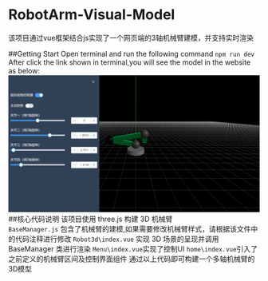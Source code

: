 # RobotArm-Visual-Model

该项目通过vue框架结合js实现了一个网页端的3轴机械臂建模，并支持实时渲染

##Getting Start
Open terminal and run the following command
`npm run dev`
After click the link shown in terminal,you will see the model in the website as below:
![](/doc-img/display-result.png)
##核心代码说明
该项目使用 three.js 构建 3D 机械臂  
`BaseManager.js` 包含了机械臂的建模,如果需要修改机械臂样式，请根据该文件中的代码注释进行修改
`Robot3d\index.vue` 实现 3D 场景的呈现并调用 BaseManager 类进行渲染
`Menu\index.vue`实现了控制UI
`home\index.vue`引入了之前定义的机械臂区间及控制界面组件
通过以上代码即可构建一个多轴机械臂的3D模型

